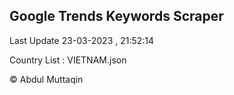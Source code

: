 

## Google Trends Keywords Scraper 
 
Last Update 23-03-2023 , 21:52:14

Country List :
VIETNAM.json



© Abdul Muttaqin 

